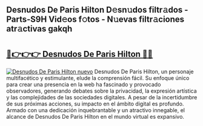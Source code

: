 ## Desnudos De Paris Hilton D𝚎sn𝚞dos filtr𝚊dos - Parts-S9H Vid𝚎os f𝚘tos - N𝚞evas filtr𝚊ciones atr𝚊ctivas gakqh

# <h2><a href="http://mb7jz19.tromn.icu/?c=Desnudos+De+Paris+Hilton">🔗👉👉👉 Desnudos De Paris Hilton 🔗🔗</a></h2>

[![Desnudos De Paris Hilton nuevo](https://i.imgur.com/pEAQMta.gif)](http://mb7jz19.tromn.icu/?c=Desnudos+De+Paris+Hilton)
Desnudos De Paris Hilton, un personaje multifacético y estimulante, elude la comprensión fácil. Su enfoque único para crear una presencia en la web ha fascinado y provocado observadores, generando debates sobre la privacidad, la expresión artística y las complejidades de las sociedades digitales. A pesar de la incertidumbre de sus próximas acciones, su impacto en el ámbito digital es profundo. Armado con una dedicación inquebrantable y un atractivo innegable, el alcance de Desnudos De Paris Hilton en el mundo virtual es expansivo.
